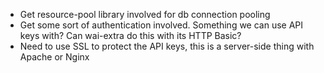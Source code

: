 - Get resource-pool library involved for db connection pooling
- Get some sort of authentication involved. Something we can use API keys with? Can wai-extra do this with its HTTP Basic?
- Need to use SSL to protect the API keys, this is a server-side thing with Apache or Nginx

